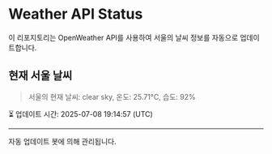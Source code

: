 
# Weather API Status

이 리포지토리는 OpenWeather API를 사용하여 서울의 날씨 정보를 자동으로 업데이트합니다.

## 현재 서울 날씨
> 서울의 현재 날씨: clear sky, 온도: 25.71°C, 습도: 92%

⏳ 업데이트 시간: 2025-07-08 19:14:57 (UTC)

---
자동 업데이트 봇에 의해 관리됩니다.
